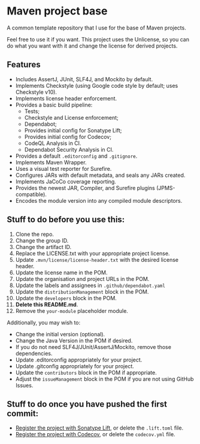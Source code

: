 # Maven project base

A common template repository that I use for the base of Maven projects.

Feel free to use it if you want. This project uses the Unlicense, so you can
do what you want with it and change the license for derived projects.

## Features

- Includes AssertJ, JUnit, SLF4J, and Mockito by default.
- Implements Checkstyle (using Google code style by default; uses Checkstyle v10).
- Implements license header enforcement.
- Provides a basic build pipeline:
    - Tests;
    - Checkstyle and License enforcement;
    - Dependabot;
    - Provides initial config for Sonatype Lift;
    - Provides initial config for Codecov;
    - CodeQL Analysis in CI.
    - Dependabot Security Analysis in CI.
- Provides a default `.editorconfig` and `.gitignore`.
- Implements Maven Wrapper.
- Uses a visual test reporter for Surefire.
- Configures JARs with default metadata, and seals any JARs created.
- Implements JaCoCo coverage reporting.
- Provides the newest JAR, Compiler, and Surefire plugins (JPMS-compatible).
- Encodes the module version into any compiled module descriptors.

## Stuff to do before you use this:

1. Clone the repo.
2. Change the group ID.
3. Change the artifact ID.
4. Replace the LICENSE.txt with your appropriate project license.
5. Update `.mvn/license/license-header.txt` with the desired license header.
6. Update the license name in the POM.
7. Update the organisation and project URLs in the POM.
8. Update the labels and assignees in `.github/dependabot.yaml`
9. Update the `distributionManagement` block in the POM.
10. Update the `developers` block in the POM.
11. **Delete this README.md**.
12. Remove the `your-module` placeholder module.

Additionally, you may wish to:

- Change the initial version (optional).
- Change the Java Version in the POM if desired.
- If you do not need SLF4J/JUnit/AssertJ/Mockito, remove those dependencies.
- Update .editorconfig appropriately for your project.
- Update .gitconfig appropriately for your project.
- Update the `contributors` block in the POM if appropriate. 
- Adjust the `issueManagement` block in the POM if you are not using GitHub Issues.

## Stuff to do once you have pushed the first commit:

- [Register the project with Sonatype Lift](https://lift.sonatype.com/), or delete the `.lift.toml` 
  file.
- [Register the project with Codecov](https://codecov.io/), or delete the `codecov.yml` file.
